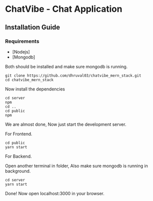 # ChatVibe - Chat Application 

## Installation Guide

### Requirements
- [Nodejs]
- [Mongodb]

Both should be installed and make sure mongodb is running.

```shell
git clone https://github.com/dhruval03/chatvibe_mern_stack.git
cd chatvibe_mern_stack
```

Now install the dependencies
```shell
cd server
npm
cd ..
cd public
npm
```
We are almost done, Now just start the development server.

For Frontend.
```shell
cd public
yarn start
```
For Backend.

Open another terminal in folder, Also make sure mongodb is running in background.
```shell
cd server
yarn start
```

Done! Now open localhost:3000 in your browser.
